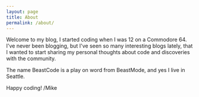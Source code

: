 ```yaml
---
layout: page
title: About
permalink: /about/
---
```


Welcome to my blog, I started coding when I was 12 on a Commodore 64. 
I've never been blogging, but I've seen so many interesting blogs lately, that I wanted to start sharing my personal thoughts about code and discoveries with the community.

The name BeastCode is a play on word from BeastMode, and yes I live in Seattle.

Happy coding! /Mike
